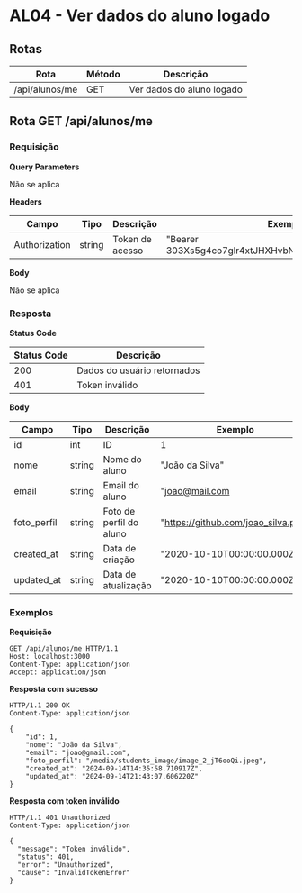 # AL04 - Ver dados do aluno logado

## Rotas

| Rota                            | Método | Descrição                    |
| ------------------------------- | ------ | ---------------------------- |
| /api/alunos/me                  | GET    | Ver dados do aluno logado    |

## Rota GET /api/alunos/me

### Requisição

**Query Parameters**

Não se aplica

**Headers**

| Campo         | Tipo   | Descrição       | Exemplo                                              |
| ------------- | ------ | --------------- | ---------------------------------------------------- |
| Authorization | string | Token de acesso | "Bearer 303Xs5g4co7glr4xtJHXHvbNI4Pl0y1hgyZZWOENHMx" |

**Body**

Não se aplica

### Resposta

**Status Code**

| Status Code | Descrição                   |
| ----------- | --------------------------- |
| 200         | Dados do usuário retornados |
| 401         | Token inválido              |

**Body**

| Campo            | Tipo   | Descrição                                 | Exemplo                                             |
| ---------------- | ------ | ----------------------------------------- | -----------------------------------                 |
| id               | int    | ID                                        | 1                                                   |
| nome             | string | Nome do aluno                             | "João da Silva"                                     |
| email            | string | Email do aluno                            | "joao@mail.com                                      |
| foto_perfil      | string | Foto de perfil do aluno                   | "https://github.com/joao_silva.png"                 |
| created_at       | string | Data de criação                           | "2020-10-10T00:00:00.000Z"                          |
| updated_at       | string | Data de atualização                       | "2020-10-10T00:00:00.000Z"                          |

### Exemplos

**Requisição**

```
GET /api/alunos/me HTTP/1.1
Host: localhost:3000
Content-Type: application/json
Accept: application/json
```

**Resposta com sucesso**

```
HTTP/1.1 200 OK
Content-Type: application/json

{
	"id": 1,
	"nome": "João da Silva",
	"email": "joao@gmail.com",
	"foto_perfil": "/media/students_image/image_2_jT6ooQi.jpeg",
	"created_at": "2024-09-14T14:35:58.710917Z",
	"updated_at": "2024-09-14T21:43:07.606220Z"
}
```

**Resposta com token inválido**

```
HTTP/1.1 401 Unauthorized
Content-Type: application/json

{
  "message": "Token inválido",
  "status": 401,
  "error": "Unauthorized",
  "cause": "InvalidTokenError"
}
```